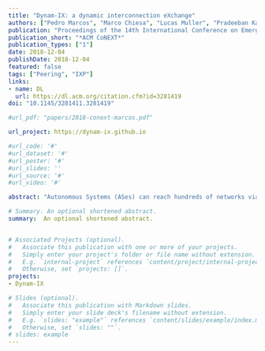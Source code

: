 ```yaml
---
title: "Dynam-IX: a dynamic interconnection eXchange"
authors: ["Pedro Marcos", "Marco Chiesa", "Lucas Muller", "Pradeeban Kathiravelu", "Christoph Dietzel", "Marco Canini", "Marinho Barcellos"]
publication: "Proceedings of the 14th International Conference on Emerging Networking Experiments And Technologies (ACM CoNEXT)"
publication_short: "*ACM CoNEXT*"
publication_types: ["1"]
date: 2018-12-04
publishDate: 2018-12-04
featured: false
tags: ["Peering", "IXP"]
links:
- name: DL
  url: https://dl.acm.org/citation.cfm?id=3281419
doi: "10.1145/3281411.3281419"

#url_pdf: "papers/2018-conext-marcos.pdf"

url_project: https://dynam-ix.github.io

#url_code: '#'
#url_dataset: '#'
#url_poster: '#'
#url_slides: ''
#url_source: '#'
#url_video: '#'

abstract: "Autonomous Systems (ASes) can reach hundreds of networks via Internet eXchange Points (IXPs), allowing improvements in traffic delivery performance and competitiveness. Despite the benefits, any pair of ASes needs first to agree on exchanging traffic. By surveying 100+ network operators, we discovered that most interconnection agreements are established through ad-hoc and lengthy processes heavily influenced by personal relationships and brand image. As such, ASes prefer long-term agreements at the expense of a potential mismatch between actual delivery performance and current traffic dynamics. ASes also miss interconnection opportunities due to trust reasons. To improve wide-area traffic delivery performance, we propose Dynam-IX, a framework that allows operators to build trust cooperatively and implement traffic engineering policies to exploit the rich interconnection opportunities at IXPs quickly. Dynam-IX offers a protocol to automate the interconnection process, an intent abstraction to express interconnection policies, a legal framework to digitally handle contracts, and a distributed tamper-proof ledger to create trust among ASes. We build and evaluate a Dynam-IX prototype and show that an AS can establish tens of agreements per minute with negligible overhead for ASes and IXPs."

# Summary. An optional shortened abstract.
summary:  An optional shortened abstract.


# Associated Projects (optional).
#   Associate this publication with one or more of your projects.
#   Simply enter your project's folder or file name without extension.
#   E.g. `internal-project` references `content/project/internal-project/index.md`.
#   Otherwise, set `projects: []`.
projects:
- Dynam-IX

# Slides (optional).
#   Associate this publication with Markdown slides.
#   Simply enter your slide deck's filename without extension.
#   E.g. `slides: "example"` references `content/slides/example/index.md`.
#   Otherwise, set `slides: ""`.
# slides: example
---
```





